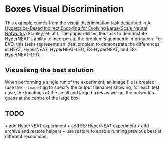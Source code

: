 Boxes Visual Discrimination
===========================

This example comes from the visual discrimination task described in [A Hypercube-Based Indirect Encoding for Evolving Large-Scale Neural Networks](http://eplex.cs.ucf.edu/papers/stanley_alife09.pdf) (Stanley, et. al.). The paper utilises this task to demonstate HyperNEAT's ability to incorporate the problem's geometric information. For EVO, this tasks represents an ideal problem to demonstrate the differences in NEAT, HyperNEAT, HyperNEAT-LEO, ES-HyperNEAT, and ES-HyperNEAT-LEO. 

## Visualisng the best solution
When performing a single run of the experiment, an image file is created (use the `--image` flag to specify the output filename) showing, for each test case, the locations of the small and large boxes as well as the network's guess at the centre of the large box. 

## TODO
• add HyperNEAT experiment
• add ES-HyperNEAT experiment
• add archive and restore helpers
• use restore to enable running previous best at different resolutions